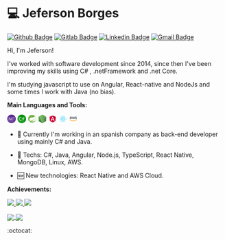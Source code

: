 # :computer: Jeferson Borges

[![Github Badge](https://img.shields.io/badge/-Github-000?style=flat-square&logo=Github&logoColor=white&link=https://github.com/jefmabo)](https://github.com/jefmabo)
[![Gitlab Badge](https://img.shields.io/badge/-Gitlab-000?style=flat-square&logo=Gitlab&logoColor=white&link=https://gitlab.com/jefmabo)](https://gitlab.com/jefmabo)
[![Linkedin Badge](https://img.shields.io/badge/-LinkedIn-blue?style=flat-square&logo=Linkedin&logoColor=white&link=https://linkedin.com/in/jeferson-martins-borges-b56a8a169/)](https://linkedin.com/in/jeferson-martins-borges-b56a8a169/)
[![Gmail Badge](https://img.shields.io/badge/-Gmail-c14438?style=flat-square&logo=Gmail&logoColor=white&link=mailto:jefersonmartinsborges@gmail.com)](mailto:jefersonmartinsborges@gmail.com)

Hi, I'm Jeferson!

I've worked with software development since 2014, since then I've been improving my skills using C# , .netFramework and .net Core.

I'm studying javascript to use on Angular, React-native and NodeJs and some times I work with Java (no bias).

**Main Languages and Tools:**  

<code><img height="20" src="https://raw.githubusercontent.com/github/explore/80688e429a7d4ef2fca1e82350fe8e3517d3494d/topics/dotnet/dotnet.png"></code>
<code><img height="20" src="https://raw.githubusercontent.com/github/explore/80688e429a7d4ef2fca1e82350fe8e3517d3494d/topics/csharp/csharp.png"></code>
<code><img height="20" src="https://raw.githubusercontent.com/github/explore/80688e429a7d4ef2fca1e82350fe8e3517d3494d/topics/spring-boot/spring-boot.png"></code>
<code><img height="20" src="https://raw.githubusercontent.com/github/explore/80688e429a7d4ef2fca1e82350fe8e3517d3494d/topics/nodejs/nodejs.png"></code>
<code><img height="20" src="https://raw.githubusercontent.com/github/explore/80688e429a7d4ef2fca1e82350fe8e3517d3494d/topics/angular/angular.png"></code>
<code><img height="20" src="https://raw.githubusercontent.com/github/explore/5c058a388828bb5fde0bcafd4bc867b5bb3f26f3/topics/react-native/react-native.png"></code>
<code><img height="20" src="https://raw.githubusercontent.com/github/explore/80688e429a7d4ef2fca1e82350fe8e3517d3494d/topics/aws/aws.png"></code>


- :green_heart: Currently I'm working in an spanish company as back-end developer using mainly C# and Java.

- :blue_heart: Techs: C#, Java, Angular, Node.js, TypeScript, React Native, MongoDB, Linux, AWS.

- :new: New technologies: React Native and AWS Cloud.

**Achievements:**
  
<a href="https://www.credly.com/badges/f39fead1-f38b-402d-b612-ad9afd82d9ca/public_url">
  <img height="80" src="https://images.credly.com/size/220x220/images/68468004-5a85-4f3b-bc58-590773979486/AWS-CloudPractitioner-2020.png">
</a>

<a href="https://www.credly.com/badges/1245b91a-596e-4964-80a8-b3fefd61e0d4/public_url">
  <img height="80" src="https://images.credly.com/size/340x340/images/598f6ac6-2dbd-4394-8ae4-943b2f4c43ea/AWS-Developer-Associate-2020.png">
</a>

<a href="https://www.credly.com/badges/42bf659a-a8bb-4e49-b11c-3f83592de5ac/public_url">
  <img height="80" src="https://images.credly.com/size/220x220/images/6a254dad-77e5-4e71-8049-94e5c7a15981/azure-fundamentals-600x600.png">
</a>

<p align="justify">
  <a href="https://github.com/anuraghazra/github-readme-stats">
  <img align="center" src="https://github-readme-stats.vercel.app/api?username=jefmabo&show_icons=true&count_private=true&theme=vue-dark&hide=issues&count_private=true" />
  </a>
  <a href="https://github.com/jefmabo/github-readme-stats">
  <img align="center" src="https://github-readme-stats.vercel.app/api/top-langs/?username=jefmabo&layout=compact&theme=vue-dark" />
  </a>
</p>
:octocat: 
